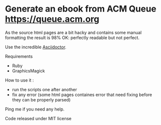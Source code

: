 # Generate an ebook from ACM Queue https://queue.acm.org

As the source html pages are a bit hacky and contains some manual formatting the result is 98% OK: perfectly readable but not perfect.

Use the incredible [Asciidoctor](http://asciidoctor.org).

Requirements
- Ruby
- GraphicsMagick

How to use it :
- run the scripts one after another
- fix any error (some html pages containes error that need fixing before they can be properly parsed)

Ping me if you need any help.

Code released under MIT license
